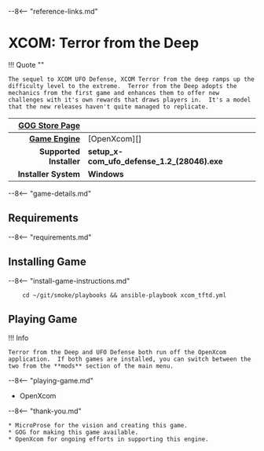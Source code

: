 [//]: # (Import global reference links)
--8<-- "reference-links.md"

[//]: # (Set local reference links) 
[GOG Store Page]: https://www.gog.com/en/game/xcom_terror_from_the_deep "XCOM Terror from the Deep"
[Game Engine]: [OpenXcom][]



# XCOM: Terror from the Deep

!!! Quote ""

    The sequel to XCOM UFO Defense, XCOM Terror from the deep ramps up the difficulty level to the extreme.  Terror from the Deep adopts the mechanics from the first game and enhances them to offer new challenges with it's own rewards that draws players in.  It's a model that the new releases haven't quite managed to replicate.

| [GOG Store Page][] |  |
|--:|:--|
| **[Game Engine][]** | [OpenXcom][] |
| **Supported Installer** | **setup_x-com_ufo_defense_1.2_(28046).exe** |
| **Installer System** | **Windows** |

--8<-- "game-details.md"

## Requirements

--8<-- "requirements.md"

## Installing Game

--8<-- "install-game-instructions.md"

        cd ~/git/smoke/playbooks && ansible-playbook xcom_tftd.yml

## Playing Game

!!! Info

    Terror from the Deep and UFO Defense both run off the OpenXcom application.  If both games are installed, you can switch between the two from the **mods** section of the main menu.

--8<-- "playing-game.md"
    
* OpenXcom

--8<-- "thank-you.md"
    
    * MicroProse for the vision and creating this game.
    * GOG for making this game available.
    * OpenXcom for ongoing efforts in supporting this engine.
